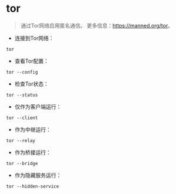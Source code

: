 # tor

> 通过Tor网络启用匿名通信。
> 更多信息：<https://manned.org/tor>。

- 连接到Tor网络：

`tor`

- 查看Tor配置：

`tor --config`

- 检查Tor状态：

`tor --status`

- 仅作为客户端运行：

`tor --client`

- 作为中继运行：

`tor --relay`

- 作为桥接运行：

`tor --bridge`

- 作为隐藏服务运行：

`tor --hidden-service`